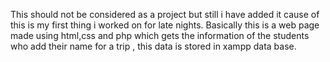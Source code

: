 This should not be considered as a project but still i have added it cause of this is my first thing i worked on for late nights. Basically this is a web page made using html,css and php which gets the information of the students who add their name for a trip , this data is stored in xampp data base.

